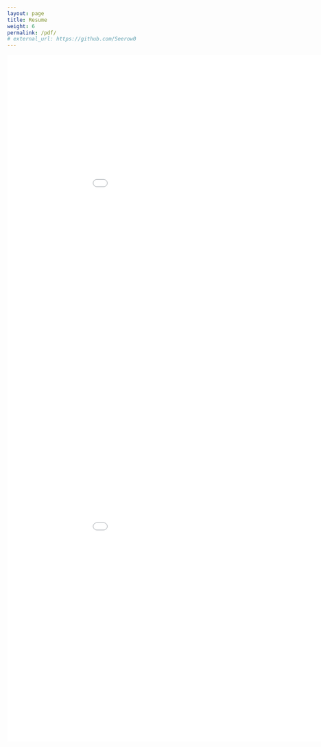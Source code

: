 ```yaml
---
layout: page
title: Resume
weight: 6
permalink: /pdf/
# external_url: https://github.com/Seerow0
---
```


<iframe src="/pdf/sample-resume.pdf" style="width:1000px; height:800px;" frameborder="0" allowfullscreen></iframe>
<iframe src="[sample-resume-1.pdf](https://github.com/Seerow0/testing/files/14121404/sample-resume-1.pdf)
" style="width:1000px; height:800px;" frameborder="0" allowfullscreen></iframe>
